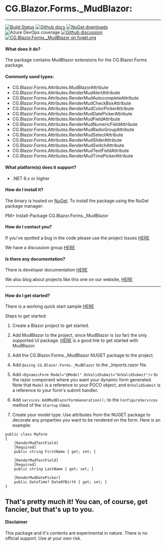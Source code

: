 # CG.Blazor.Forms._MudBlazor: 

---
[![Build Status](https://dev.azure.com/codegator/CG.Blazor.Forms._MudBlazor/_apis/build/status/CodeGator.CG.Blazor.Forms._MudBlazor?branchName=main)](https://dev.azure.com/codegator/CG.Blazor.Forms._MudBlazor/_build/latest?definitionId=74&branchName=main)
[![Github docs](https://img.shields.io/static/v1?label=Documentation&message=online&color=blue)](https://codegator.github.io/CG.Blazor.Forms._MudBlazor/index.html)
[![NuGet downloads](https://img.shields.io/nuget/dt/CG.Blazor.Forms._MudBlazor.svg?style=flat)](https://nuget.org/packages/CG.Blazor.Forms._MudBlazor)
![Azure DevOps coverage](https://img.shields.io/azure-devops/coverage/codegator/CG.Blazor.Forms._MudBlazor/74)
[![Github discussion](https://img.shields.io/badge/Discussion-online-blue)](https://github.com/CodeGator/CG.Blazor.Forms._MudBlazor/discussions)
[![CG.Blazor.Forms._MudBlazor on fuget.org](https://www.fuget.org/packages/CG.Blazor.Forms._MudBlazor/badge.svg)](https://www.fuget.org/packages/CG.Blazor.Forms._MudBlazor)

#### What does it do?
The package contains MudBlazor extensions for the CG.Blazor.Forms package.

#### Commonly used types:
* CG.Blazor.Forms.Attributes.MudBlazorAttribute
* CG.Blazor.Forms.Attributes.RenderMudAlertAttribute
* CG.Blazor.Forms.Attributes.RenderMudAutocompleteAttribute
* CG.Blazor.Forms.Attributes.RenderMudCheckBoxAttribute
* CG.Blazor.Forms.Attributes.RenderMudColorPickerAttribute
* CG.Blazor.Forms.Attributes.RenderMudDatePickerAttribute
* CG.Blazor.Forms.Attributes.RenderMudFieldAttribute
* CG.Blazor.Forms.Attributes.RenderMudNumericFieldAttribute
* CG.Blazor.Forms.Attributes.RenderMudRadioGroupAttribute
* CG.Blazor.Forms.Attributes.RenderMudSelectAttribute
* CG.Blazor.Forms.Attributes.RenderMudSliderAttribute
* CG.Blazor.Forms.Attributes.RenderMudSwitchAttribute
* CG.Blazor.Forms.Attributes.RenderMudTextFieldAttribute
* CG.Blazor.Forms.Attributes.RenderMudTimePickerAttribute

#### What platform(s) does it support?
* .NET 6.x or higher

#### How do I install it?
The binary is hosted on [NuGet](https://www.nuget.org/packages/CG.Blazor.Forms._MudBlazor). To install the package using the NuGet package manager:

PM> Install-Package CG.Blazor.Forms._MudBlazor

#### How do I contact you?
If you've spotted a bug in the code please use the project Issues [HERE](https://github.com/CodeGator/CG.Blazor.Forms._MudBlazor/issues)

We have a discussion group [HERE](https://github.com/CodeGator/CG.Blazor.Forms._MudBlazor/discussions)

#### Is there any documentation?
There is developer documentation [HERE](https://codegator.github.io/CG.Blazor.Forms._MudBlazor/)

We also blog about projects like this one on our website, [HERE](http://www.codegator.com)

---

#### How do I get started?

There is a working quick start sample [HERE](https://github.com/CodeGator/CG.Blazor.Forms._MudBlazor/tree/main/samples/CG.Blazor.Forms._MudBlazor.QuickStart) 

Steps to get started:

1. Create a Blazor project to get started.

2. Add MudBlazor to the project, since MudBlazor is (so far) the only supported UI package. [HERE](https://mudblazor.com/getting-started/installation#manual-install) is a good link to get started with MudBlazor.

3. Add the CG.Blazor.Forms._MudBlazor NUGET package to the project.

4. Add `@using CG.Blazor.Forms._MudBlazor` to the _Imports.razor file.

5. Add `<DynamicForm Model="@Model" OnValidSubmit="OnValidSubmit"/>` to the razor component where you want your dynamic form generated. Note that `Model` is a reference to your POCO object, and `OnValidSubmit` is a reference to your form's submit handler.

6. Add `services.AddMudBlazorFormGeneration();` to the `ConfigureServices` method of the `Startup` class.

7. Create your model type. Use attributes from the NUGET package to decorate any properties you want to be rendered on the form. Here is an example:

```
public class MyForm
{
	[RenderMudTextField]
	[Required]
	public string FirstName { get; set; }

	[RenderMudTextField]
	[Required]
	public string LastName { get; set; }

	[RenderMudDatePicker]
	public DateTime? DateOfBirth { get; set; }
}
```

That's pretty much it! You can, of course, get fancier, but that's up to you.
---
#### Disclaimer
This package and it's contents are experimental in nature. There is no official support. Use at your own risk.